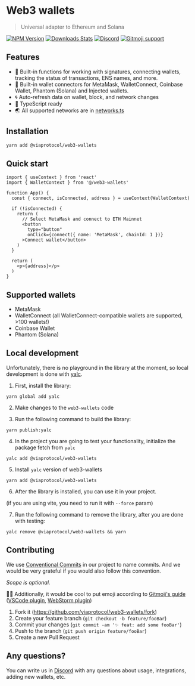 # Web3 wallets
> Universal adapter to Ethereum and Solana

[![NPM Version][npm-image]][npm-url]
[![Downloads Stats][npm-downloads]][npm-url]
[![Discord][discord-image]][discord-url]
[![Gitmoji support][gitmoji-image]][gitmoji-url]

## Features

- 🚀 Built-in functions for working with signatures, connecting wallets, tracking the status of transactions, ENS names, and more.
- 💼 Built-in wallet connectors for MetaMask, WalletConnect, Coinbase Wallet, Phantom (Solana) and Injected wallets.
- 🌀 Auto-refresh data on wallet, block, and network changes
- 🦄 TypeScript ready
- 🌏 All supported networks are in [networks.ts](https://github.com/viaprotocol/web3-wallets/blob/main/src/networks.ts)

## Installation

```bash
yarn add @viaprotocol/web3-wallets
```

## Quick start

```tsx
import { useContext } from 'react'
import { WalletContext } from '@/web3-wallets'

function App() {
  const { connect, isConnected, address } = useContext(WalletContext)

  if (!isConnected) {
    return (
      // Select MetaMask and connect to ETH Mainnet
      <button
        type="button"
        onClick={connect({ name: 'MetaMask', chainId: 1 })}
      >Connect wallet</button>
    )
  }

  return (
    <p>{address}</p>
  )
}
```

## Supported wallets

- MetaMask
- WalletConnect (all WalletConnect-compatible wallets are supported, >100 wallets!)
- Coinbase Wallet
- Phantom (Solana)


## Local development

Unfortunately, there is no playground in the library at the moment, so local development is done with [yalc](https://github.com/wclr/yalc).

1. First, install the library:

```
yarn global add yalc
```

2. Make changes to the `web3-wallets` code

3. Run the following command to build the library:

```
yarn publish:yalc
```

4. In the project you are going to test your functionality, initialize the package fetch from `yalc`

```
yalc add @viaprotocol/web3-wallets
```

5. Install `yalc` version of web3-wallets

```
yarn add @viaprotocol/web3-wallets
```

6. After the library is installed, you can use it in your project.

(if you are using vite, you need to run it with `--force` param)

7. Run the following command to remove the library, after you are done with testing:

```
yalc remove @viaprotocol/web3-wallets && yarn
```


## Contributing

We use [Conventional Commits](https://www.conventionalcommits.org/en/v1.0.0/#summary) in our project to name commits. And we would be very grateful if you would also follow this convention.

*Scope is optional.*

✌🏻 Additionally, it would be cool to put emoji according to [Gitmoji's guide](https://gitmoji.dev/) ([VSCode plugin](https://marketplace.visualstudio.com/items?itemName=seatonjiang.gitmoji-vscode), [WebStorm plugin](https://plugins.jetbrains.com/plugin/12383-gitmoji-plus-commit-button))

1. Fork it (<https://github.com/viaprotocol/web3-wallets/fork>)
2. Create your feature branch (`git checkout -b feature/fooBar`)
3. Commit your changes (`git commit -am '✨ feat: add some fooBar'`)
4. Push to the branch (`git push origin feature/fooBar`)
5. Create a new Pull Request


## Any questions?

You can write us in [Discord](https://discord.gg/viaexchange) with any questions about usage, integrations, adding new wallets, etc.

<!-- Markdown link & img dfn's -->
[npm-image]: https://img.shields.io/npm/v/@viaprotocol/web3-wallets.svg?style=flat-square
[npm-url]: https://npmjs.org/package/@viaprotocol/web3-wallets
[npm-downloads]: https://img.shields.io/npm/dm/@viaprotocol/web3-wallets?style=flat-square
[gitmoji-url]: https://gitmoji.dev
[gitmoji-image]: https://img.shields.io/badge/gitmoji-%20😜%20😍-FFDD67.svg?style=flat-square
[discord-url]: https://discord.gg/viaexchange
[discord-image]: https://badgen.net/discord/members/viaexchange
